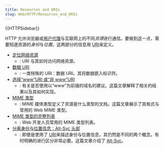 ```yaml
---
title: Resources and URIs
slug: Web/HTTP/Resources_and_URIs
---
```


{{HTTPSidebar}}

HTTP 允许浏览器或[用户代理](/zh-CN/docs/Glossary/User_agent)与互联网上的不同*资源*进行通信。要做到这一点，需要知道资源的*身份*与*位置*。这两部分的信息用 [URI](/zh-CN/docs/Glossary/URI)来定义。

- [定位网络资源](/zh-CN/docs/Web/HTTP/Basics_of_HTTP/Identifying_resources_on_the_Web)
  - : URI 与其如何访问网络资源。
- [数据 URI](/zh-CN/docs/Web/HTTP/Basics_of_HTTP/Data_URIs)
  - : 一类特殊的 URI：数据 URI。其将数据嵌入标识符。
- [选择“www”URI 或“非 www”URI](/zh-CN/docs/Web/HTTP/Basics_of_HTTP/Choosing_between_www_and_non-www_URLs)
  - : 有关是否使用以“www”为前缀的域名的建议。这篇文章解释了相关的结果以及其如何实现。
- [MIME 类型](/zh-CN/docs/Web/HTTP/Basics_of_HTTP/MIME_types)
  - : MIME 媒体类型定义了资源是什么类型的文档。这篇文章展示了其格式与常用的 Web MIME 类型。
- [MIME 类型的完整列表](/zh-CN/docs/Web/HTTP/Basics_of_HTTP/MIME_types/Complete_list_of_MIME_types)
  - : Web 开发人员常用的 MIME 类型列表。
- [分离身份与位置信息：Alt-Svc 头部](/zh-CN/docs/Web/HTTP/Basics_of_HTTP/Separating_identity_and_location_of_a_resource)
  - : 即便是使用了 [URI](/zh-CN/docs/Glossary/URI)来描述身份与位置信息，其仍然是不同的两个概念。有时明确的进行区分非常必要。这篇文章介绍了 [Alt-Svc](/zh-CN/docs/Web/HTTP/Headers/Alt-Svc)。

